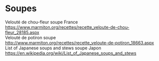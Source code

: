 # Soupes

Velouté de chou-fleur	soupe	France		https://www.marmiton.org/recettes/recette_veloute-de-chou-fleur_28185.aspx	
Velouté de potiron	soupe			http://www.marmiton.org/recettes/recette_veloute-de-potiron_18663.aspx	
List of Japanese soups and stews	soupe	Japon		https://en.wikipedia.org/wiki/List_of_Japanese_soups_and_stews	

